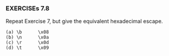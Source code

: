 ### EXERCISEs 7.8

Repeat Exercise 7, but give the equivalent hexadecimal escape.
```
(a) \b      \x08
(b) \n      \x0a
(c) \r      \x0d
(d) \t      \x09
```
